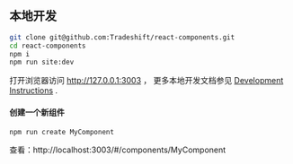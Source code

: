 ## 本地开发

```bash
git clone git@github.com:Tradeshift/react-components.git
cd react-components
npm i
npm run site:dev
```

打开浏览器访问 http://127.0.0.1:3003 ， 更多本地开发文档参见 [Development Instructions][dev-instructions-url] .

#### 创建一个新组件

```bash
npm run create MyComponent
```
查看：http://localhost:3003/#/components/MyComponent

[dev-instructions-url]: https://github.com/Tradeshift/react-components/wiki/Local-development
